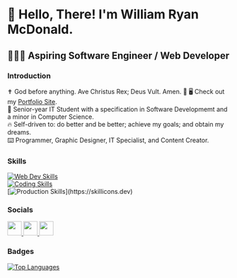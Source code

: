 👋 Hello, There!
I'm William **Ryan** McDonald.
======================================

🧑🏼‍💻 Aspiring Software Engineer / Web Developer
------------------------------------------
### Introduction
✝️ God before anything. Ave Christus Rex; Deus Vult. Amen. 🙏
🖥️ Check out my [Portfolio Site](https://wrmcd.net).  
🎒 Senior-year IT Student with a specification in Software Developmemt and a minor in Computer Science.  
🔥 Self-driven to: do better and be better; achieve my goals; and obtain my dreams.  
⌨️ Programmer, Graphic Designer, IT Specialist, and Content Creator.

### Skills

[![Web Dev Skills](https://skillicons.dev/icons?i=html,css,bootstrap,js,jquery)](https://skillicons.dev)  
[![Coding Skills](https://skillicons.dev/icons?i=cpp,java,py,cs,mysql)](https://skillicons.dev)  
[![Production Skills](https://skillicons.dev/icons?i=ps,pr,ae,)](https://skillicons.dev)



### Socials

<p align="left"> <a href="https://www.codepen.io/azyn7" target="_blank" rel="noreferrer"> <picture> <source media="(prefers-color-scheme: dark)" srcset="https://raw.githubusercontent.com/danielcranney/readme-generator/main/public/icons/socials/codepen-dark.svg" /> <source media="(prefers-color-scheme: light)" srcset="https://raw.githubusercontent.com/danielcranney/readme-generator/main/public/icons/socials/codepen.svg" /> <img src="https://raw.githubusercontent.com/danielcranney/readme-generator/main/public/icons/socials/codepen.svg" width="32" height="32" /> </picture> </a> <a href="https://www.github.com/Azyn7" target="_blank" rel="noreferrer"> <picture> <source media="(prefers-color-scheme: dark)" srcset="https://raw.githubusercontent.com/danielcranney/readme-generator/main/public/icons/socials/github-dark.svg" /> <source media="(prefers-color-scheme: light)" srcset="https://raw.githubusercontent.com/danielcranney/readme-generator/main/public/icons/socials/github.svg" /> <img src="https://raw.githubusercontent.com/danielcranney/readme-generator/main/public/icons/socials/github.svg" width="32" height="32" /> </picture> </a> <a href="https://www.linkedin.com/in/wrmcd" target="_blank" rel="noreferrer"> <picture> <source media="(prefers-color-scheme: dark)" srcset="https://raw.githubusercontent.com/danielcranney/readme-generator/main/public/icons/socials/linkedin-dark.svg" /> <source media="(prefers-color-scheme: light)" srcset="https://raw.githubusercontent.com/danielcranney/readme-generator/main/public/icons/socials/linkedin.svg" /> <img src="https://raw.githubusercontent.com/danielcranney/readme-generator/main/public/icons/socials/linkedin.svg" width="32" height="32" /> </picture> </a></p>

### Badges

<a href="https://github.com/armac7" align="left"><img src="https://github-readme-stats.vercel.app/api/top-langs/?username=armac7&langs_count=10&title_color=0891b2&text_color=ffffff&icon_color=0891b2&bg_color=1c1917&hide_border=true&locale=en&custom_title=Top%20%Languages" alt="Top Languages" /></a>
